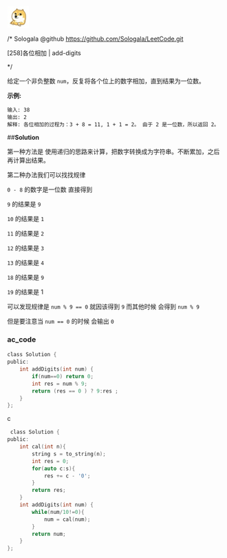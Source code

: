 ![](https://github.com/Sologala/SomeThings/blob/master/face.jpg?raw=true)

/*
    Sologala   @github    https://github.com/Sologala/LeetCode.git

   [258]各位相加
     |     add-digits

*/

给定一个非负整数 `num`，反复将各个位上的数字相加，直到结果为一位数。

**示例:**

```
输入: 38
输出: 2 
解释: 各位相加的过程为：3 + 8 = 11, 1 + 1 = 2。 由于 2 是一位数，所以返回 2。
```

##**Solution** 

第一种方法是 使用递归的思路来计算，把数字转换成为字符串。不断累加，之后再计算出结果。

第二种办法我们可以找找规律

 `0 - 8` 的数字是一位数  直接得到

 `9`   的结果是 `9`

`10` 的结果是  `1`

`11` 的结果是 `2`

`12` 的结果是 `3`  

`13` 的结果是 `4`

`18` 的结果是 `9`

`19` 的结果是 1 

可以发现规律是  `num % 9 == 0` 就因该得到 `9` 而其他时候 会得到 `num % 9`

但是要注意当 `num == 0` 的时候 会输出 `0`

### **ac_code**

```c 
class Solution {
public:
    int addDigits(int num) {
        if(num==0) return 0;
        int res = num % 9;
        return (res == 0 ) ? 9:res ;
    }
};
```

c

```c
 class Solution {
public:
    int cal(int n){
        string s = to_string(n);
        int res = 0;
        for(auto c:s){
            res += c - '0';
        }
        return res;
    }
    int addDigits(int num) {
        while(num/10!=0){
            num = cal(num);
        }
        return num;
    }
};
```